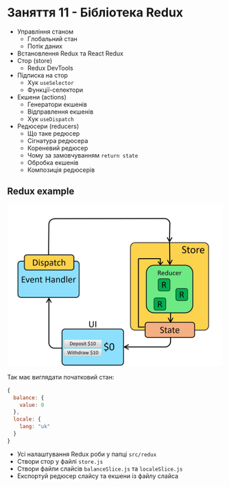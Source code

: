 # Заняття 11 - Бібліотека Redux

- Управління станом
  - Глобальний стан
  - Потік даних
- Встановлення Redux та React Redux
- Стор (store)
  - Redux DevTools
- Підписка на стор
  - Хук `useSelector`
  - Функції-селектори
- Екшени (actions)
  - Генератори екшенів
  - Відправлення екшенів
  - Хук `useDispatch`
- Редюсери (reducers)
  - Що таке редюсер
  - Сігнатура редюсера
  - Кореневий редюсер
  - Чому за замовчуванням `return state`
  - Обробка екшенів
  - Композиція редюсерів

## Redux example

![UI завдання](https://raw.githubusercontent.com/goitacademy/react-course-track/11-redux/assets/task.gif)

Так має виглядати початковий стан:

```js
{
  balance: {
    value: 0
  },
  locale: {
    lang: "uk"
  }
}
```

- Усі налаштування Redux роби у папці `src/redux`
- Створи стор у файлі `store.js`
- Створи файли слайсів `balanceSlice.js` та `localeSlice.js`
- Експортуй редюсер слайсу та екшени із файлу слайса
